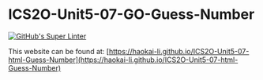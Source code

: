 # ICS2O-Unit5-07-GO-Guess-Number
[![GitHub's Super Linter](https://github.com/haokai-li/ICS2O-Unit5-07-html-Guess-Number/workflows/GitHub's%20Super%20Linter/badge.svg)](https://github.com/haokai-li/ICS2O-Unit5-07-html-Guess-Number/actions)

This website can be found at: [https://haokai-li.github.io/ICS2O-Unit5-07-html-Guess-Number](https://haokai-li.github.io/ICS2O-Unit5-07-html-Guess-Number)